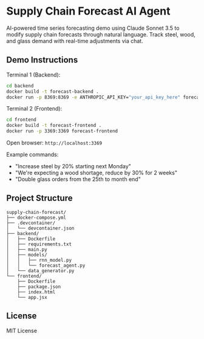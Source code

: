 # Supply Chain Forecast AI Agent

AI-powered time series forecasting demo using Claude Sonnet 3.5 to modify supply chain forecasts through natural language. Track steel, wood, and glass demand with real-time adjustments via chat.

## Demo Instructions

Terminal 1 (Backend):
```bash
cd backend
docker build -t forecast-backend .
docker run -p 8369:8369 -e ANTHROPIC_API_KEY="your_api_key_here" forecast-backend
```

Terminal 2 (Frontend):
```bash
cd frontend
docker build -t forecast-frontend .
docker run -p 3369:3369 forecast-frontend
```

Open browser: `http://localhost:3369`

Example commands:
- "Increase steel by 20% starting next Monday"
- "We're expecting a wood shortage, reduce by 30% for 2 weeks"
- "Double glass orders from the 25th to month end"

## Project Structure

```
supply-chain-forecast/
├── docker-compose.yml
├── .devcontainer/
│   └── devcontainer.json
├── backend/
│   ├── Dockerfile
│   ├── requirements.txt
│   ├── main.py
│   ├── models/
│   │   ├── rnn_model.py
│   │   └── forecast_agent.py
│   └── data_generator.py
└── frontend/
    ├── Dockerfile
    ├── package.json
    ├── index.html
    └── app.jsx
```

## License

MIT License